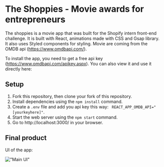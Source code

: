 # The Shoppies - Movie awards for entrepreneurs

The shoppies is a movie app that was built for the Shopify intern front-end challenge. It is built with React, animations made with CSS and Gsap library. It also uses Styled components for styling.
Movie are coming from the OMDB api (https://www.omdbapi.com/).

To install the app, you need to get a free api key (https://www.omdbapi.com/apikey.aspx).
You can also view it and use it directly here:

## Setup

1. Fork this repository, then clone your fork of this repository.
2. Install dependencies using the `npm install` command.
3. Create a `.env` file and add you api key this way: ` REACT_APP_OMDB_API="[yourkeyhere]"`.
4. Start the web server using the `npm start` command.
5. Go to http://localhost:3000/ in your browser.

## Final product

UI of the app:

!["Main UI"]()

